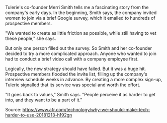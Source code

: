 Tulerie's co-founder Merri Smith tells me a fascinating story from the company's early days. In the beginning, Smith says, the company invited women to join via a brief Google survey, which it emailed to hundreds of prospective members.

"We wanted to create as little friction as possible, while still having to vet these people," she says.

But only one person filled out the survey. So Smith and her co-founder decided to try a more complicated approach. Anyone who wanted to join had to conduct a brief video call with a company employee first.

Logically, the new strategy should have failed. But it was a huge hit. Prospective members flooded the invite list, filling up the company's interview schedule weeks in advance. By creating a more complex sign-up, Tulerie signalled that its service was special and worth the effort.

"It goes back to values," Smith says. "People perceive it as harder to get into, and they want to be a part of it."

Source: https://www.afr.com/technology/why-we-should-make-tech-harder-to-use-20181213-h192gn
